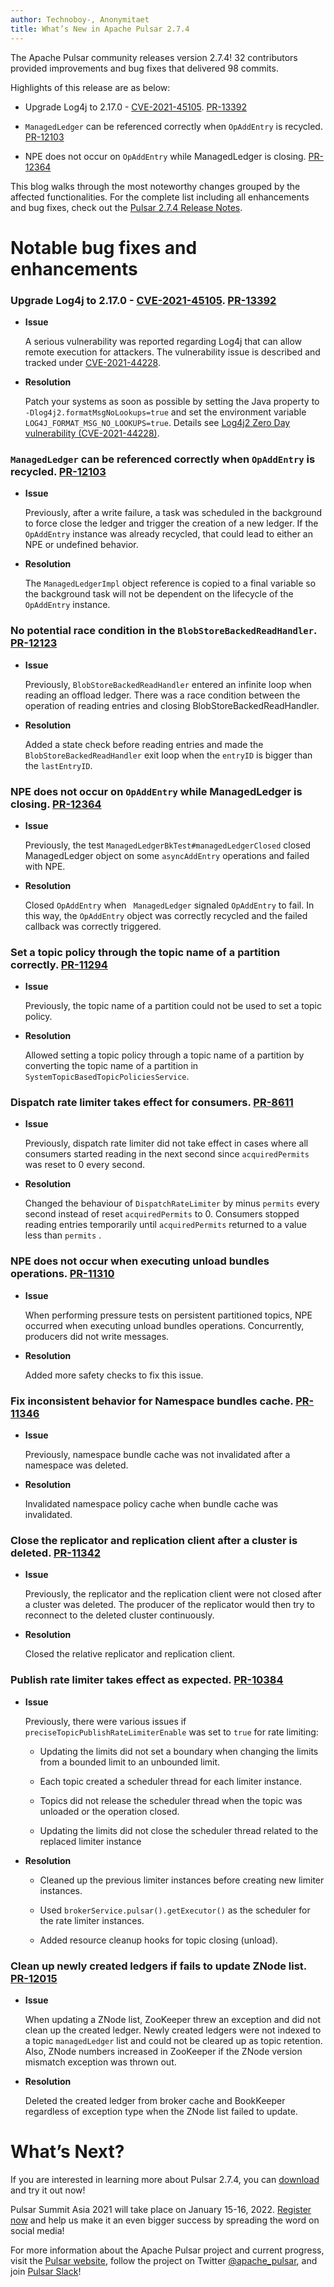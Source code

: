 ```yaml
---
author: Technoboy-, Anonymitaet
title: What’s New in Apache Pulsar 2.7.4
---
```


The Apache Pulsar community releases version 2.7.4! 32 contributors provided improvements and bug fixes that delivered 98 commits.

Highlights of this release are as below:

- Upgrade Log4j to 2.17.0 - [CVE-2021-45105](https://pulsar.apache.org/blog/2021/12/11/Log4j-CVE/). [PR-13392](https://github.com/apache/pulsar/pull/13392)
  
- `ManagedLedger` can be referenced correctly when `OpAddEntry` is recycled. [PR-12103](https://github.com/apache/pulsar/pull/12103)

- NPE does not occur on `OpAddEntry` while ManagedLedger is closing. [PR-12364](https://github.com/apache/pulsar/pull/12364)

This blog walks through the most noteworthy changes grouped by the affected functionalities. For the complete list including all enhancements and bug fixes, check out the [Pulsar 2.7.4 Release Notes](https://pulsar.apache.org/en/release-notes/#274).

# Notable bug fixes and enhancements

### Upgrade Log4j to 2.17.0 - [CVE-2021-45105](https://pulsar.apache.org/blog/2021/12/11/Log4j-CVE/). [PR-13392](https://github.com/apache/pulsar/pull/13392)

- **Issue**

    A serious vulnerability was reported regarding Log4j that can allow remote execution for attackers. The vulnerability issue is described and tracked under [CVE-2021-44228](https://nvd.nist.gov/vuln/detail/CVE-2021-44228).

- **Resolution**
  
  Patch your systems as soon as possible by setting the Java property to `-Dlog4j2.formatMsgNoLookups=true` and set the environment variable `LOG4J_FORMAT_MSG_NO_LOOKUPS=true`. Details see [Log4j2 Zero Day vulnerability (CVE-2021-44228)](https://pulsar.apache.org/blog/2021/12/11/Log4j-CVE/).

### `ManagedLedger` can be referenced correctly when `OpAddEntry` is recycled. [PR-12103](https://github.com/apache/pulsar/pull/12103)

- **Issue**
  
    Previously, after a write failure, a task was scheduled in the background to force close the ledger and trigger the creation of  a new ledger. If the `OpAddEntry` instance was already recycled, that could lead to either an NPE or undefined behavior.

- **Resolution**
  
    The `ManagedLedgerImpl` object reference is copied to a final variable so the background task will not be dependent on the lifecycle of the `OpAddEntry` instance.

### No potential race condition in the `BlobStoreBackedReadHandler`. [PR-12123](https://github.com/apache/pulsar/pull/12123)

- **Issue**

    Previously, `BlobStoreBackedReadHandler` entered an infinite loop when reading an offload ledger. There was a race condition between the operation of reading entries and closing BlobStoreBackedReadHandler.

- **Resolution**
  
    Added a state check before reading entries and made the `BlobStoreBackedReadHandler` exit loop when the `entryID` is bigger than the `lastEntryID`.

### NPE does not occur on `OpAddEntry` while ManagedLedger is closing. [PR-12364](https://github.com/apache/pulsar/pull/12364)

- **Issue** 

    Previously, the test `ManagedLedgerBkTest#managedLedgerClosed` closed ManagedLedger object on some `asyncAddEntry` operations and failed with NPE.
	
- **Resolution**

    Closed `OpAddEntry`  when ` ManagedLedger` signaled  `OpAddEntry` to fail. In this way, the `OpAddEntry` object was correctly recycled and the failed callback was correctly triggered.

### Set a topic policy through the topic name of a partition correctly. [PR-11294](https://github.com/apache/pulsar/pull/11294)

- **Issue**

    Previously, the topic name of a partition could not be used to set a topic policy.

- **Resolution**

    Allowed setting a topic policy through a topic name of a partition by converting the topic name of a partition in `SystemTopicBasedTopicPoliciesService`.

### Dispatch rate limiter takes effect for consumers. [PR-8611](https://github.com/apache/pulsar/pull/8611)

- **Issue**

    Previously, dispatch rate limiter did not take effect in cases where all consumers started reading in the next second since `acquiredPermits` was reset to 0 every second.

- **Resolution**
    
    Changed the behaviour of `DispatchRateLimiter` by minus `permits` every second instead of reset `acquiredPermits` to 0. Consumers stopped reading entries temporarily until `acquiredPermits` returned to a value less than `permits` .

### NPE does not occur when executing unload bundles operations. [PR-11310](https://github.com/apache/pulsar/pull/11310)

- **Issue**
  
    When performing pressure tests on persistent partitioned topics, NPE occurred when executing unload bundles operations. Concurrently, producers did not write messages.

- **Resolution**
  
    Added more safety checks to fix this issue.

### Fix inconsistent behavior for Namespace bundles cache. [PR-11346](https://github.com/apache/pulsar/pull/11346)

- **Issue**
  
    Previously, namespace bundle cache was not invalidated after a namespace was deleted.

- **Resolution**

    Invalidated namespace policy cache when bundle cache was invalidated.

### Close the replicator and replication client after a cluster is deleted. [PR-11342](https://github.com/apache/pulsar/pull/11342)

- **Issue**
  
    Previously, the replicator and the replication client were not closed after a cluster was deleted. The producer of the replicator would then try to reconnect to the deleted cluster continuously.

- **Resolution**
  
    Closed the relative replicator and replication client.

### Publish rate limiter takes effect as expected. [PR-10384](https://github.com/apache/pulsar/pull/10384)

- **Issue**
  
    Previously, there were various issues if `preciseTopicPublishRateLimiterEnable`  was set to `true` for rate limiting:

    - Updating the limits did not set a boundary when changing the limits from a bounded limit to an unbounded limit.
    
    - Each topic created a scheduler thread for each limiter instance.
    
    - Topics did not release the scheduler thread when the topic was unloaded or the operation closed.
    
    - Updating the limits did not close the scheduler thread related to the replaced limiter instance

- **Resolution**
  
  - Cleaned up the previous limiter instances before creating new limiter instances.

  - Used `brokerService.pulsar().getExecutor()` as the scheduler for the rate limiter instances.

  - Added resource cleanup hooks for topic closing (unload).

### Clean up newly created  ledgers if fails to update ZNode list. [PR-12015](https://github.com/apache/pulsar/pull/12015)

- **Issue**
  
    When updating a ZNode list, ZooKeeper threw an exception and did not clean up the created ledger. Newly created ledgers were not  indexed to a topic `managedLedger` list and could not be cleared up as topic retention. Also, ZNode numbers increased in ZooKeeper if the ZNode version mismatch exception was thrown out.

- **Resolution**
  
    Deleted the created ledger from broker cache and BookKeeper regardless of exception type when the ZNode list failed to update.

# What’s Next?

If you are interested in learning more about Pulsar 2.7.4, you can [download](https://pulsar.apache.org/en/versions/) and try it out now! 

Pulsar Summit Asia 2021 will take place on January 15-16, 2022. [Register now](https://pulsar-summit.org/) and help us make it an even bigger success by spreading the word on social media!

For more information about the Apache Pulsar project and current  progress, visit
the [Pulsar website](https://pulsar.apache.org), follow the project on Twitter
[@apache_pulsar](https://twitter.com/apache_pulsar), and join [Pulsar Slack](https://apache-pulsar.herokuapp.com/)!
